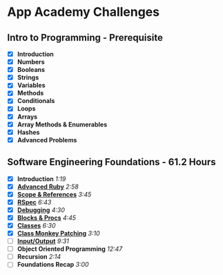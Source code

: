# App Academy Challenges

## Intro to Programming - Prerequisite
- [x] **Introduction**
- [x] **Numbers**
- [x] **Booleans**
- [x] **Strings**
- [x] **Variables**
- [x] **Methods**
- [x] **Conditionals**
- [x] **Loops**
- [x] **Arrays**
- [x] **Array Methods & Enumerables**
- [x] **Hashes**
- [x] **Advanced Problems**

## Software Engineering Foundations - 61.2 Hours
- [x] **Introduction** *1:19*
- [x] [**Advanced Ruby**](software_engineering_foundations/advanced_ruby/) *2:58*
- [x] [**Scope & References**](software_engineering_foundations/scope_and_references/) *3:45*
- [x] [**RSpec**](software_engineering_foundations/rspec/) *6:43*
- [x] [**Debugging**](software_engineering_foundations/debugging) *4:30*
- [x] [**Blocks & Procs**](software_engineering_foundations/blocks_and_procs/) *4:45*
- [x] [**Classes**](software_engineering_foundations/classes/) *6:30*
- [x] [**Class Monkey Patching**](software_engineering_foundations/class_monkey_patching/) *3:10*
- [ ] [**Input/Output**](software_engineering_foundations/input_output/) *9:31*
- [ ] **Object Oriented Programming** *12:47*
- [ ] **Recursion** *2:14*
- [ ] **Foundations Recap** *3:00*